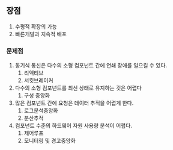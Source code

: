
## **장점**
1. 수평적 확장의 가능
2. 빠른개발과 지속적 배포

### **문제점**
1. 동기식 통신은 다수의 소형 컴포넌트 간에 연쇄 장애를 일으킬 수 있다. 
	1.  리액티브 
	2. 서킷브레이커
2. 다수의 소형 컴포넌트를 최신 상태로 유지하는 것은 어렵다  
	1. 구성 중앙화
3. 많은 컴포넌트 간에 요청은 데이터 추적을 어렵게 한다. 
	1. 로그분석중앙화 
	2. 분산추적
4. 컴포넌트 수준의 하드웨어 자원 사용량 분석이 어렵다. 
	1. 제어루프
	2. 모니터링 및 경고중앙화
